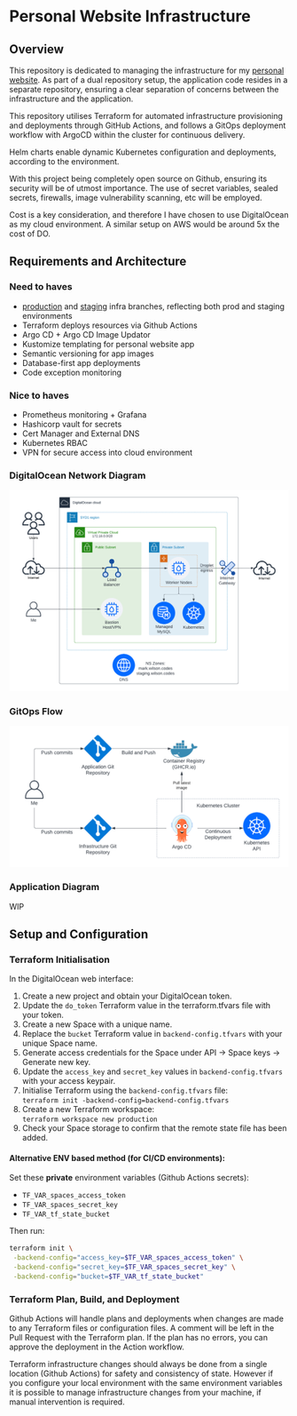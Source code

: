 # Personal Website Infrastructure

## Overview

This repository is dedicated to managing the infrastructure for my [personal website](https://github.com/markwcodes/personal-website). As part of a dual repository setup, the application code resides in a separate repository, ensuring a clear separation of concerns between the infrastructure and the application.

This repository utilises Terraform for automated infrastructure provisioning and deployments through GitHub Actions, and follows a GitOps deployment workflow with ArgoCD within the cluster for continuous delivery.

Helm charts enable dynamic Kubernetes configuration and deployments, according to the environment.

With this project being completely open source on Github, ensuring its security will be of utmost importance. The use of secret variables, sealed secrets, firewalls, image vulnerability scanning, etc will be employed.

Cost is a key consideration, and therefore I have chosen to use DigitalOcean as my cloud environment. A similar setup on AWS would be around 5x the cost of DO.

## Requirements and Architecture

### Need to haves

- [production](https://github.com/markwcodes/personal-website-infra/tree/production) and [staging](https://github.com/markwcodes/personal-website-infra/tree/staging) infra branches, reflecting both prod and staging environments
- Terraform deploys resources via Github Actions
- Argo CD + Argo CD Image Updator
- Kustomize templating for personal website app
- Semantic versioning for app images
- Database-first app deployments
- Code exception monitoring

### Nice to haves

- Prometheus monitoring + Grafana
- Hashicorp vault for secrets
- Cert Manager and External DNS
- Kubernetes RBAC
- VPN for secure access into cloud environment

### DigitalOcean Network Diagram

![DigitalOcean network diagram](assets/images/DO-network-diagram.png)

### GitOps Flow

![GitOps diagram](assets/images/DO-gitops-diagram.png)

### Application Diagram

WIP

## Setup and Configuration

### Terraform Initialisation

In the DigitalOcean web interface:

1. Create a new project and obtain your DigitalOcean token.
2. Update the `do_token` Terraform value in the terraform.tfvars file with your token.
3. Create a new Space with a unique name.
4. Replace the `bucket` Terraform value in `backend-config.tfvars` with your unique Space name.
5. Generate access credentials for the Space under API -> Space keys -> Generate new key.
6. Update the `access_key` and `secret_key` values in `backend-config.tfvars` with your access keypair.
7. Initialise Terraform using the `backend-config.tfvars` file:\
   `terraform init -backend-config=backend-config.tfvars`
8. Create a new Terraform workspace:\
   `terraform workspace new production`
9. Check your Space storage to confirm that the remote state file has been added.

#### Alternative ENV based method (for CI/CD environments):

Set these **private** environment variables (Github Actions secrets):

- `TF_VAR_spaces_access_token`
- `TF_VAR_spaces_secret_key`
- `TF_VAR_tf_state_bucket`

Then run:

``` bash
terraform init \
 -backend-config="access_key=$TF_VAR_spaces_access_token" \
 -backend-config="secret_key=$TF_VAR_spaces_secret_key" \
 -backend-config="bucket=$TF_VAR_tf_state_bucket"
```

### Terraform Plan, Build, and Deployment

Github Actions will handle plans and deployments when changes are made to any Terraform files or configuration files. A comment will be left in the Pull Request with the Terraform plan. If the plan has no errors, you can approve the deployment in the Action workflow.

Terraform infrastructure changes should always be done from a single location (Github Actions) for safety and consistency of state. However if you configure your local environment with the same environment variables it is possible to manage infrastructure changes from your machine, if manual intervention is required.
